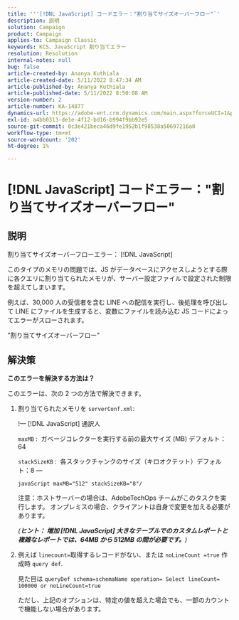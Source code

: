 ```yaml
---
title: '''[!DNL JavaScript] コードエラー："割り当てサイズオーバーフロー"`'
description: 説明
solution: Campaign
product: Campaign
applies-to: Campaign Classic
keywords: KCS、JavaScript 割り当てエラー
resolution: Resolution
internal-notes: null
bug: false
article-created-by: Ananya Kuthiala
article-created-date: 5/11/2022 8:47:34 AM
article-published-by: Ananya Kuthiala
article-published-date: 5/11/2022 8:50:08 AM
version-number: 2
article-number: KA-14877
dynamics-url: https://adobe-ent.crm.dynamics.com/main.aspx?forceUCI=1&pagetype=entityrecord&etn=knowledgearticle&id=e9cf37fa-06d1-ec11-a7b5-0022480a8e40
exl-id: a4bb0313-de1e-4f12-bd16-b994f9bb92e5
source-git-commit: 0c3e421beca46d9fe1952b1f98538a50697216a0
workflow-type: tm+mt
source-wordcount: '202'
ht-degree: 1%

---
```


# [!DNL JavaScript] コードエラー：&quot;割り当てサイズオーバーフロー&quot;

## 説明

割り当てサイズオーバーフローエラー： [!DNL JavaScript]

このタイプのメモリの問題では、JS がデータベースにアクセスしようとする際に各クエリに割り当てられたメモリが、サーバー設定ファイルで設定された制限を超えてしまいます。

例えば、30,000 人の受信者を含む LINE への配信を実行し、後処理を呼び出して LINE にファイルを生成すると、変数にファイルを読み込む JS コードによってエラーがスローされます。

&quot;割り当てサイズオーバーフロー&quot;

## 解決策

<b>このエラーを解決する方法は？</b>

このエラーは、次の 2 つの方法で解決できます。

1. 割り当てられたメモリを `serverConf.xml`:

   !— [!DNL JavaScript] 通訳人

   `maxMB` :  ガベージコレクターを実行する前の最大サイズ (MB) デフォルト：64

   `stackSizeKB` :  各スタックチャンクのサイズ（キロオクテット）デフォルト：8 —

   `javaScript maxMB="512" stackSizeKB="8"/`

   注意：ホストサーバーの場合は、AdobeTechOps チームがこのタスクを実行します。 オンプレミスの場合、クライアントは自身で変更を加える必要があります。

   *(<b>ヒント： </b><b>増加 [!DNL JavaScript] 大きなテーブルでのカスタムレポートと複雑なレポートでは、64MB から 512MB の間が必要です。</b>)*

2. 例えば `linecount=`取得するレコードがない、または `noLineCount =true` 作成時 `query def`.

   見た目は `queryDef schema=schemaName operation= Select lineCount= 100000 or noLineCount=true`

   ただし、上記のオプションは、特定の値を超えた場合でも、一部のカウントで機能しない場合があります。
